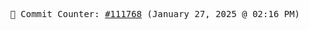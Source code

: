 <p align="center">
    <samp>
        📮 Commit Counter: <a href="https://github.com/Javascript-void0/Javascript-void0/commits/main">#111768</a> (January 27, 2025 @ 02:16 PM)
    </samp>
</p>